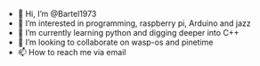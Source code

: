 - 👋 Hi, I’m @Bartel1973
- 👀 I’m interested in programming, raspberry pi, Arduino and jazz
- 🌱 I’m currently learning python and digging deeper into C++
- 💞️ I’m looking to collaborate on wasp-os and pinetime
- 📫 How to reach me via email

<!---
Bartel1973/Bartel1973 is a ✨ special ✨ repository because its `README.md` (this file) appears on your GitHub profile.
You can click the Preview link to take a look at your changes.
--->
